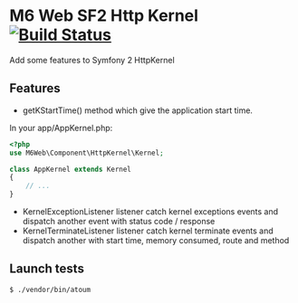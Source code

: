 # M6 Web SF2 Http Kernel [![Build Status](https://secure.travis-ci.org/M6Web/HttpKernelBundle.png)](http://travis-ci.org/M6Web/HttpKernelBundle)

Add some features to Symfony 2 HttpKernel

## Features

- getKStartTime() method which give the application start time.

In your app/AppKernel.php:

```php
<?php
use M6Web\Component\HttpKernel\Kernel;

class AppKernel extends Kernel
{
    // ...
}
```

- KernelExceptionListener listener catch kernel exceptions events and dispatch another event with status code / response
- KernelTerminateListener listener catch kernel terminate events and dispatch another with start time, memory consumed, route and method

## Launch tests

```shell
$ ./vendor/bin/atoum
```

